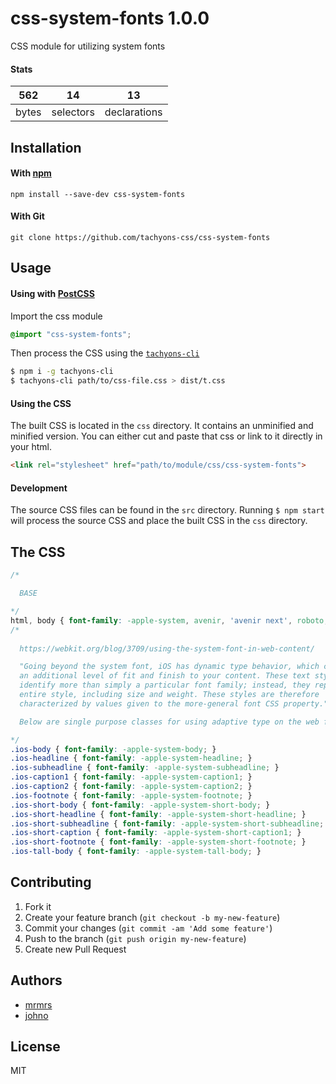 # css-system-fonts 1.0.0

CSS module for utilizing system fonts

#### Stats

562 | 14 | 13
---|---|---
bytes | selectors | declarations

## Installation

#### With [npm](https://npmjs.com)

```
npm install --save-dev css-system-fonts
```

#### With Git

```
git clone https://github.com/tachyons-css/css-system-fonts
```

## Usage

#### Using with [PostCSS](https://github.com/postcss/postcss)

Import the css module

```css
@import "css-system-fonts";
```

Then process the CSS using the [`tachyons-cli`](https://github.com/tachyons-css/tachyons-cli)

```sh
$ npm i -g tachyons-cli
$ tachyons-cli path/to/css-file.css > dist/t.css
```

#### Using the CSS

The built CSS is located in the `css` directory. It contains an unminified and minified version.
You can either cut and paste that css or link to it directly in your html.

```html
<link rel="stylesheet" href="path/to/module/css/css-system-fonts">
```

#### Development

The source CSS files can be found in the `src` directory.
Running `$ npm start` will process the source CSS and place the built CSS in the `css` directory.

## The CSS

```css
/*

  BASE

*/
html, body { font-family: -apple-system, avenir, 'avenir next', roboto, 'helvetica neue', helvetica, ubuntu, arial, sans-serif; }
/*
 
  https://webkit.org/blog/3709/using-the-system-font-in-web-content/

  "Going beyond the system font, iOS has dynamic type behavior, which can provide
  an additional level of fit and finish to your content. These text styles
  identify more than simply a particular font family; instead, they represent an
  entire style, including size and weight. These styles are therefore
  characterized by values given to the more-general font CSS property."

  Below are single purpose classes for using adaptive type on the web for ios devices.

*/
.ios-body { font-family: -apple-system-body; }
.ios-headline { font-family: -apple-system-headline; }
.ios-subheadline { font-family: -apple-system-subheadline; }
.ios-caption1 { font-family: -apple-system-caption1; }
.ios-caption2 { font-family: -apple-system-caption2; }
.ios-footnote { font-family: -apple-system-footnote; }
.ios-short-body { font-family: -apple-system-short-body; }
.ios-short-headline { font-family: -apple-system-short-headline; }
.ios-short-subheadline { font-family: -apple-system-short-subheadline; }
.ios-short-caption { font-family: -apple-system-short-caption1; }
.ios-short-footnote { font-family: -apple-system-short-footnote; }
.ios-tall-body { font-family: -apple-system-tall-body; }
```

## Contributing

1. Fork it
2. Create your feature branch (`git checkout -b my-new-feature`)
3. Commit your changes (`git commit -am 'Add some feature'`)
4. Push to the branch (`git push origin my-new-feature`)
5. Create new Pull Request

## Authors

* [mrmrs](http://mrmrs.io)
* [johno](http://johnotander.com)

## License

MIT

